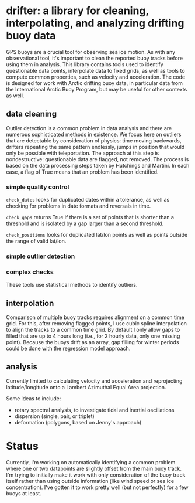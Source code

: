 # drifter: a library for cleaning, interpolating, and analyzing drifting buoy data
GPS buoys are a crucial tool for observing sea ice motion. As with any observational tool, it's important to clean the reported buoy tracks before using them in analysis. This library contains tools used to identify questionable data points, interpolate data to fixed grids, as well as tools to compute common properties, such as velocity and acceleration. The code is designed for work with Arctic drifting buoy data, in particular data from the International Arctic Buoy Program, but may be useful for other contexts as well.

## data cleaning
Outlier detection is a common problem in data analysis and there are numerous sophisticated methods in existence. We focus here on outliers that are detectable by consideration of physics: time moving backwards, drifters repeating the same pattern endlessly, jumps in position that would only be possible with teleportation. The approach at this step is nondestructive: questionable data are flagged, not removed. The process is based on the data processing steps taken by Hutchings and Martini. In each case, a flag of True means that an problem has been identified.

### simple quality control
`check_dates` looks for duplicated dates within a tolerance, as well as checking for problems in date formats and reversals in time.

`check_gaps` returns True if there is a set of points that is shorter than a threshold and is isolated by a gap larger than a second threshold.

`check_positions` looks for duplicated lat/lon points as well as points outside the range of valid lat/lon.

### simple outlier detection



### complex checks
These tools use statistical methods to identify outliers.


## interpolation
Comparison of multiple buoy tracks requires alignment on a common time grid. For this, after removing flagged points, I use cubic spline interpolation to align the tracks to a common time grid. By default I only allow gaps to filled that are up to 4 hours long (i.e., for 2 hourly data, only one missing point). Because the buoys drift as an array, gap filling for winter periods could be done with the regression model approach.

## analysis
Currently limited to calculating velocity and acceleration and reprojecting latitude/longitude onto a Lambert Azimuthal Equal Area projection.

Some ideas to include:
- rotary spectral analysis, to investigate tidal and inertial oscillations  
- dispersion (single, pair, or triplet)  
- deformation (polygons, based on Jenny's approach)

# Status
Currently, I'm working on automatically identifying a common problem where one or two datapoints are slightly offset from the main buoy track. I'm trying to initially make it work with only consideration of the buoy track itself rather than using outside information (like wind speed or sea ice concentration). I've gotten it to work pretty well (but not perfectly) for a few buoys at least. 